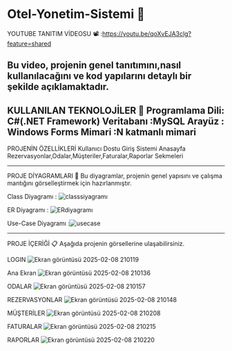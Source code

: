 # Otel-Yonetim-Sistemi 💼

YOUTUBE TANITIM VİDEOSU 📽 
:https://youtu.be/qoXvEJA3clg?feature=shared

Bu video, projenin genel tanıtımını,nasıl kullanılacağını ve kod yapılarını detaylı bir şekilde açıklamaktadır.
-------------------------------------------------------------------------------------------------------------------
KULLANILAN TEKNOLOJİLER 🚀
Programlama Dili: C#(.NET Framework)
Veritabanı :MySQL
Arayüz : Windows Forms
Mimari :N katmanlı mimari
------------------------------------------------------------------------------------------------------------------
PROJENİN ÖZELLİKLERİ 
Kullanıcı Dostu Giriş Sistemi
Anasayfa
Rezervasyonlar,Odalar,Müşteriler,Faturalar,Raporlar Sekmeleri

-------------------------------------------------------------------------------------------------------------------
PROJE DİYAGRAMLARI 🔄
Bu diyagramlar, projenin genel yapısını ve çalışma mantığını görselleştirmek için hazırlanmıştır.

Class Diyagramı : ![classsiyagramı](https://github.com/user-attachments/assets/4d21f6df-0365-4a3a-9e04-7cddfa719664)

ER Diyagramı : 
![ERdiyagramı](https://github.com/user-attachments/assets/b3cc520f-7ebc-4d94-a9cd-95f122eaf347)


Use-Case Diyagramı :![usecase](https://github.com/user-attachments/assets/61467b0d-3d43-403c-aadf-c94e4b54e0fc)

--------------------------------------------------------------------------------------------------------------------
PROJE İÇERİĞİ 📋
Aşağıda projenin görsellerine ulaşabilirsiniz.

LOGIN 
![Ekran görüntüsü 2025-02-08 210119](https://github.com/user-attachments/assets/14748407-4896-4203-b5c2-6c7e8fff68f2)

Ana Ekran 
![Ekran görüntüsü 2025-02-08 210136](https://github.com/user-attachments/assets/ca142e64-3975-4872-8166-72f7bc280218)



ODALAR 
![Ekran görüntüsü 2025-02-08 210157](https://github.com/user-attachments/assets/db151697-dfe4-40db-99bf-dc474e7de4bd)


REZERVASYONLAR
![Ekran görüntüsü 2025-02-08 210148](https://github.com/user-attachments/assets/0819b0f6-552b-4659-aa5a-ddba9f350aa8)


MÜŞTERİLER
![Ekran görüntüsü 2025-02-08 210208](https://github.com/user-attachments/assets/09559c28-763d-414c-8263-665c5c6d565a)


FATURALAR
![Ekran görüntüsü 2025-02-08 210215](https://github.com/user-attachments/assets/4d1ef2b1-58db-4ed8-994e-ae3d3e5ec3eb)


RAPORLAR
![Ekran görüntüsü 2025-02-08 210220](https://github.com/user-attachments/assets/d04eeb04-2ea4-4ca3-86f3-4404d4eda962)



